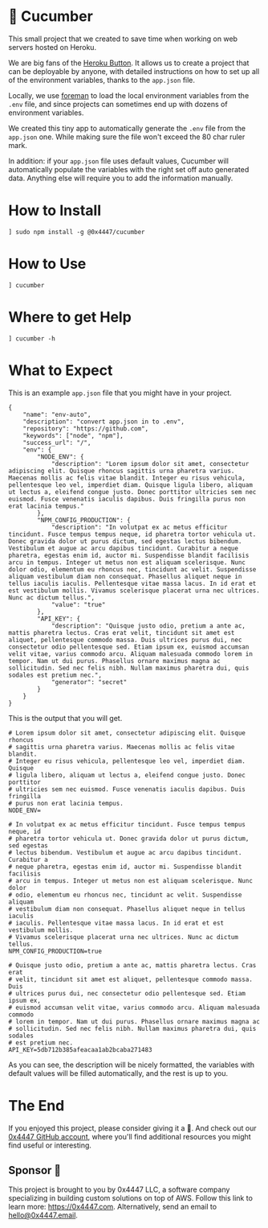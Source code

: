 # 🥒 Cucumber

This small project that we created to save time when working on web servers hosted on Heroku.

We are big fans of the [Heroku Button](https://devcenter.heroku.com/articles/heroku-button). It allows us to create a project that can be deployable by anyone, with detailed instructions on how to set up all of the environment variables, thanks to the `app.json` file.

Locally, we use [foreman](https://www.npmjs.com/package/foreman) to load the local environment variables from the `.env` file, and since projects can sometimes end up with dozens of environment variables.

We created this tiny app to automatically generate the `.env` file from the `app.json` one. While making sure the file won't exceed the 80 char ruler mark.

In addition: if your `app.json` file uses default values, Cucumber will automatically populate the variables with the right set off auto generated data. Anything else will require you to add the information manually.

# How to Install

```
] sudo npm install -g @0x4447/cucumber
```

# How to Use

```
] cucumber
```

# Where to get Help

```
] cucumber -h
```

# What to Expect

This is an example `app.json` file that you might have in your project.

```
{
	"name": "env-auto",
	"description": "convert app.json in to .env",
	"repository": "https://github.com",
	"keywords": ["node", "npm"],
	"success_url": "/",
	"env": {
		"NODE_ENV": {
			"description": "Lorem ipsum dolor sit amet, consectetur adipiscing elit. Quisque rhoncus sagittis urna pharetra varius. Maecenas mollis ac felis vitae blandit. Integer eu risus vehicula, pellentesque leo vel, imperdiet diam. Quisque ligula libero, aliquam ut lectus a, eleifend congue justo. Donec porttitor ultricies sem nec euismod. Fusce venenatis iaculis dapibus. Duis fringilla purus non erat lacinia tempus."
		},
		"NPM_CONFIG_PRODUCTION": {
			"description": "In volutpat ex ac metus efficitur tincidunt. Fusce tempus tempus neque, id pharetra tortor vehicula ut. Donec gravida dolor ut purus dictum, sed egestas lectus bibendum. Vestibulum et augue ac arcu dapibus tincidunt. Curabitur a neque pharetra, egestas enim id, auctor mi. Suspendisse blandit facilisis arcu in tempus. Integer ut metus non est aliquam scelerisque. Nunc dolor odio, elementum eu rhoncus nec, tincidunt ac velit. Suspendisse aliquam vestibulum diam non consequat. Phasellus aliquet neque in tellus iaculis iaculis. Pellentesque vitae massa lacus. In id erat et est vestibulum mollis. Vivamus scelerisque placerat urna nec ultrices. Nunc ac dictum tellus.",
			"value": "true"
		},
		"API_KEY": {
			"description": "Quisque justo odio, pretium a ante ac, mattis pharetra lectus. Cras erat velit, tincidunt sit amet est aliquet, pellentesque commodo massa. Duis ultrices purus dui, nec consectetur odio pellentesque sed. Etiam ipsum ex, euismod accumsan velit vitae, varius commodo arcu. Aliquam malesuada commodo lorem in tempor. Nam ut dui purus. Phasellus ornare maximus magna ac sollicitudin. Sed nec felis nibh. Nullam maximus pharetra dui, quis sodales est pretium nec.",
			"generator": "secret"
		}
	}
}
```
This is the output that you will get.

```
# Lorem ipsum dolor sit amet, consectetur adipiscing elit. Quisque rhoncus
# sagittis urna pharetra varius. Maecenas mollis ac felis vitae blandit.
# Integer eu risus vehicula, pellentesque leo vel, imperdiet diam. Quisque
# ligula libero, aliquam ut lectus a, eleifend congue justo. Donec porttitor
# ultricies sem nec euismod. Fusce venenatis iaculis dapibus. Duis fringilla
# purus non erat lacinia tempus.
NODE_ENV=

# In volutpat ex ac metus efficitur tincidunt. Fusce tempus tempus neque, id
# pharetra tortor vehicula ut. Donec gravida dolor ut purus dictum, sed egestas
# lectus bibendum. Vestibulum et augue ac arcu dapibus tincidunt. Curabitur a
# neque pharetra, egestas enim id, auctor mi. Suspendisse blandit facilisis
# arcu in tempus. Integer ut metus non est aliquam scelerisque. Nunc dolor
# odio, elementum eu rhoncus nec, tincidunt ac velit. Suspendisse aliquam
# vestibulum diam non consequat. Phasellus aliquet neque in tellus iaculis
# iaculis. Pellentesque vitae massa lacus. In id erat et est vestibulum mollis.
# Vivamus scelerisque placerat urna nec ultrices. Nunc ac dictum tellus.
NPM_CONFIG_PRODUCTION=true

# Quisque justo odio, pretium a ante ac, mattis pharetra lectus. Cras erat
# velit, tincidunt sit amet est aliquet, pellentesque commodo massa. Duis
# ultrices purus dui, nec consectetur odio pellentesque sed. Etiam ipsum ex,
# euismod accumsan velit vitae, varius commodo arcu. Aliquam malesuada commodo
# lorem in tempor. Nam ut dui purus. Phasellus ornare maximus magna ac
# sollicitudin. Sed nec felis nibh. Nullam maximus pharetra dui, quis sodales
# est pretium nec.
API_KEY=5db712b385afeacaa1ab2bcaba271483
```
As you can see, the description will be nicely formatted, the variables with default values will be filled automatically, and  the rest is up to you.

# The End

If you enjoyed this project, please consider giving it a 🌟. And check out our [0x4447 GitHub account](https://github.com/0x4447), where you'll find additional resources you might find useful or interesting.

## Sponsor 🎊

This project is brought to you by 0x4447 LLC, a software company specializing in building custom solutions on top of AWS. Follow this link to learn more: https://0x4447.com. Alternatively, send an email to [hello@0x4447.email](mailto:hello@0x4447.email?Subject=Hello%20From%20Repo&Body=Hi%2C%0A%0AMy%20name%20is%20NAME%2C%20and%20I%27d%20like%20to%20get%20in%20touch%20with%20someone%20at%200x4447.%0A%0AI%27d%20like%20to%20discuss%20the%20following%20topics%3A%0A%0A-%20LIST_OF_TOPICS_TO_DISCUSS%0A%0ASome%20useful%20information%3A%0A%0A-%20My%20full%20name%20is%3A%20FIRST_NAME%20LAST_NAME%0A-%20My%20time%20zone%20is%3A%20TIME_ZONE%0A-%20My%20working%20hours%20are%20from%3A%20TIME%20till%20TIME%0A-%20My%20company%20name%20is%3A%20COMPANY%20NAME%0A-%20My%20company%20website%20is%3A%20https%3A%2F%2F%0A%0ABest%20regards.).
